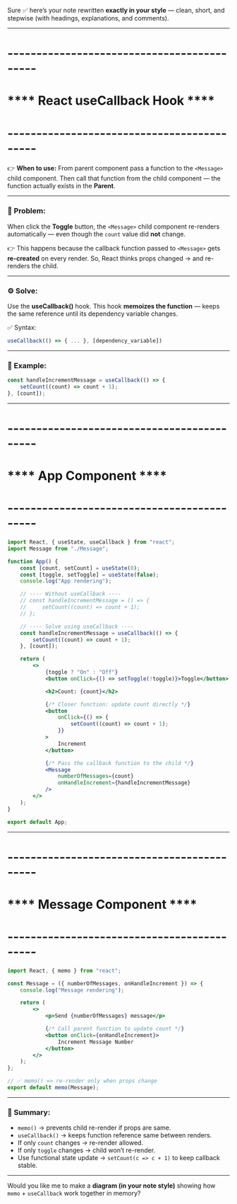 Sure ✅ here’s your note rewritten **exactly in your style** — clean, short, and stepwise (with headings, explanations, and comments).

---

# -------------------------------------------

# **** React useCallback Hook ****

# -------------------------------------------

👉 **When to use:**
From parent component pass a function to the `<Message>` child component.
Then call that function from the child component — the function actually exists in the **Parent**.

---

### 🧠 Problem:

When click the **Toggle** button,
the `<Message>` child component re-renders automatically —
even though the `count` value did **not** change.

👉 This happens because the callback function passed to `<Message>`
gets **re-created** on every render.
So, React thinks props changed → and re-renders the child.

---

### ⚙️ Solve:

Use the **useCallback()** hook.
This hook **memoizes the function** — keeps the same reference
until its dependency variable changes.

✅ Syntax:

```js
useCallback(() => { ... }, [dependency_variable])
```

---

### 🔹 Example:

```jsx
const handleIncrementMessage = useCallback(() => {
    setCount((count) => count + 1);
}, [count]);
```

---

# -------------------------------------------

# **** App Component ****

# -------------------------------------------

```jsx
import React, { useState, useCallback } from "react";
import Message from "./Message";

function App() {
    const [count, setCount] = useState(0);
    const [toggle, setToggle] = useState(false);
    console.log("App rendering");

    // ---- Without useCallback ----
    // const handleIncrementMessage = () => {
    //     setCount((count) => count + 1);
    // };

    // ---- Solve using useCallback ----
    const handleIncrementMessage = useCallback(() => {
        setCount((count) => count + 1);
    }, [count]);

    return (
        <>
            {toggle ? "On" : "Off"}
            <button onClick={() => setToggle(!toggle)}>Toggle</button>

            <h2>Count: {count}</h2>

            {/* Closer function: update count directly */}
            <button
                onClick={() => {
                    setCount((count) => count + 1);
                }}
            >
                Increment
            </button>

            {/* Pass the callback function to the child */}
            <Message
                numberOfMessages={count}
                onHandleIncrement={handleIncrementMessage}
            />
        </>
    );
}

export default App;
```

---

# -------------------------------------------

# **** Message Component ****

# -------------------------------------------

```jsx
import React, { memo } from "react";

const Message = ({ numberOfMessages, onHandleIncrement }) => {
    console.log("Message rendering");

    return (
        <>
            <p>Send {numberOfMessages} message</p>

            {/* Call parent function to update count */}
            <button onClick={onHandleIncrement}>
                Increment Message Number
            </button>
        </>
    );
};

// ✅ memo() => re-render only when props change
export default memo(Message);
```

---

### 🧩 Summary:

* `memo()` → prevents child re-render if props are same.
* `useCallback()` → keeps function reference same between renders.
* If only `count` changes → re-render allowed.
* If only `toggle` changes → child won’t re-render.
* Use functional state update → `setCount(c => c + 1)` to keep callback stable.

---

Would you like me to make a **diagram (in your note style)** showing how `memo` + `useCallback` work together in memory?
